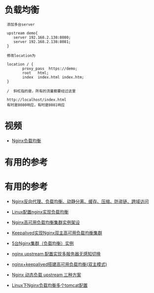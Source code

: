 
# 负载均衡

     添加多台server 
     
     upstream demo{
        server 192.168.2.138:8080;
        server 192.168.2.138:8081;
     }   

     修改location为 
     
     location / {
            proxy_pass  https://demo;
            root   html;
            index  index.html index.htm;
     }

     /  斜杠指的是，所有的流量都要经过这里
     
     http://localhost/index.html
     有时是8080响应，有时是8081响应
     
     

# 视频

* [Nginx负载均衡](https://www.bilibili.com/video/av68136734?p=4)


# 有用的参考
# 有用的参考

* [Nginx反向代理、负载均衡、动静分离、缓存、压缩、防盗链、跨域访问](https://www.cnblogs.com/ph7seven/p/9932712.html)

* [Linux配置nginx实现负载均衡](https://blog.csdn.net/qq_33722172/article/details/81701946)
* [Nginx高可用负载均衡集群实例架设](https://blog.51cto.com/14044882/2309786)
* [Keepalived实现Nginx双主高可用负载均衡集群](https://www.linuxidc.com/Linux/2017-05/143739.htm)
* [5台Nginx集群（负载均衡）实例](https://www.cnblogs.com/xiugeng/p/10155283.html)
* [nginx upstream 配置实现多服务器无感知切换](https://blog.csdn.net/zhanaolu4821/article/details/94405492)
* [nginx+keepalived搭建高可用负载均衡(双主模式)](https://blog.csdn.net/qq_34021712/article/details/73441168)
* [Nginx 动态负载 upstream 三种方案](https://blog.csdn.net/weixin_33978044/article/details/91639848)
* [Linux下Nginx负载均衡多个tomcat配置](https://blog.csdn.net/weixin_33446857/article/details/80918723)
